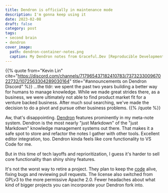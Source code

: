 ```yaml
---
title: Dendron is officially in maintenance mode
description: I'm gonna keep using it
date: 2023-02-08
draft: false
category: post
tags:
- second brain
- dendron
cover_image:
  path: dendron-container-notes.png
  caption: My Dendron notes from Graceful.Dev [Reproducible Development with Containers](https://graceful.dev/courses/devcontainers/)
---
```


{{% quote
  from="Kevin Lin"
  cite="https://discord.com/channels/717965437182410783/737323300967022732/1072563304289030164"
  title="#announcements on Dendron Discord" %}}
…the tldr: we spent the past two years building a better way for humans to manage knowledge. While we made great strides there, as a business, we were ultimately not able to find product market fit for a venture backed business. After much soul searching, we've made the decision to do a pivot and pursue other business problems.
{{% /quote %}}

Aw, that's disappointing.
[Dendron][dendron] features prominently in my meta-note system.
Dendron is the most nearly "just Markdown" of the "just Markdown" knowledge management systems out there. 
That makes it a safe spot to store and refactor the notes I gather with other tools.
Excellent editor integration, too.
Dendron kinda feels like core functionality to VS Code for me.

But in this time of tech layoffs and reprioritization, I guess it's harder to
sell core functionality than shiny shiny features.

It's not the worst way to retire a project.
They plan to keep the [code][repo] alive, fixing bugs and reviewing pull requests.
The license also switched from GPLv3 to the more permissive Apache 2.0.
Fewer headaches about what kind of bigger projects you can incorporate your Dendron fork into.

[repo]: https://github.com/dendronhq/dendron
[dendron]: https://www.dendron.so
